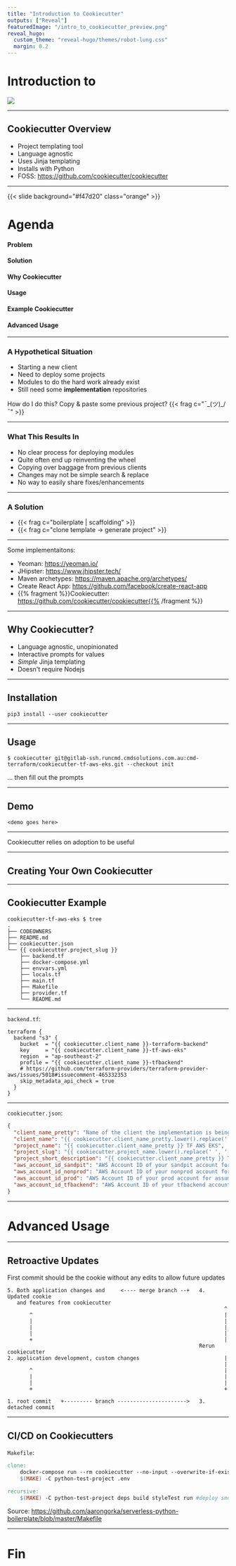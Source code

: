 ```yaml
---
title: "Introduction to Cookiecutter"
outputs: ["Reveal"]
featuredImage: "/intro_to_cookiecutter_preview.png"
reveal_hugo:
  custom_theme: "reveal-hugo/themes/robot-lung.css"
  margin: 0.2
---
```


<style>
.reveal section img {
    border: none;
    box-shadow: none;
}

.reveal {
    font-family: Montserrat;
}

.reveal h1,
.reveal h2,
.reveal h3,
.reveal h4,
.reveal h5,
.reveal h6 {
    font-family: Montserrat;
    text-transform: none;
    letter-spacing: 0;
    font-style: italic;
}

.reveal h2,
.reveal h3,
.reveal h4,
.reveal h5,
.reveal h6 {
    font-family: Montserrat;
    text-transform: none;
    font-weight: 300;
    letter-spacing: 0;
    font-style: italic;
}

.reveal section.orange {
    opacity: 0.8;
    color: #ffffff;
}

.reveal section.orange h1,
.reveal section.orange h2,
.reveal section.orange h3,
.reveal section.orange h4,
.reveal section.orange h5,
.reveal section.orange h6 {
    color: #ffffff;
}

.reveal section.orange h2,
.reveal section.orange h3,
.reveal section.orange h4,
.reveal section.orange h5,
.reveal section.orange h6 {
    font-weight: 300;
}

.reveal a {
  color: #f47d20;
}

</style>

# Introduction to

![](/cookiecutter_medium.png)

---

## Cookiecutter Overview

  * Project templating tool
  * Language agnostic
  * Uses Jinja templating
  * Installs with Python
  * FOSS: https://github.com/cookiecutter/cookiecutter

---

{{< slide background="#f47d20" class="orange" >}}

# Agenda

#### Problem
#### Solution
#### Why Cookiecutter
#### Usage
#### Example Cookiecutter
#### Advanced Usage

---

### A Hypothetical Situation
  * Starting a new client
  * Need to deploy some projects
  * Modules to do the hard work already exist
  * Still need some **implementation** repositories

How do I do this? Copy & paste some previous project?
{{< frag c="¯\_(ツ)_/¯" >}}

---

### What This Results In
  * No clear process for deploying modules
  * Quite often end up reinventing the wheel
  * Copying over baggage from previous clients
  * Changes may not be simple search & replace
  * No way to easily share fixes/enhancements

---

### A Solution
  * {{< frag c="boilerplate | scaffolding" >}}
  * {{< frag c="clone template -> generate project" >}}

---

Some implementaitons:

  * Yeoman: https://yeoman.io/
  * JHipster: https://www.jhipster.tech/
  * Maven archetypes: https://maven.apache.org/archetypes/
  * Create React App: https://github.com/facebook/create-react-app
  * {{% fragment %}}Cookiecutter: https://github.com/cookiecutter/cookiecutter{{% /fragment %}}

---

## Why Cookiecutter?

  * Language agnostic, unopinionated
  * Interactive prompts for values
  * _Simple_ Jinja templating
  * Doesn't require Nodejs

---

## Installation

```
pip3 install --user cookiecutter
```

---

## Usage

```
$ cookiecutter git@gitlab-ssh.runcmd.cmdsolutions.com.au:cmd-terraform/cookiecutter-tf-aws-eks.git --checkout init
```

... then fill out the prompts

---

## Demo

`<demo goes here>`

---

Cookiecutter relies on adoption to be useful

---

## Creating Your Own Cookiecutter

---

## Cookiecutter Example

```shell
cookiecutter-tf-aws-eks $ tree
.
├── CODEOWNERS
├── README.md
├── cookiecutter.json
└── {{ cookiecutter.project_slug }}
    ├── backend.tf
    ├── docker-compose.yml
    ├── envvars.yml
    ├── locals.tf
    ├── main.tf
    ├── Makefile
    ├── provider.tf
    └── README.md
```

---

`backend.tf`:
```hcl
terraform {
  backend "s3" {
    bucket  = "{{ cookiecutter.client_name }}-terraform-backend"
    key     = "{{ cookiecutter.client_name }}-tf-aws-eks"
    region  = "ap-southeast-2"
    profile = "{{ cookiecutter.client_name }}-tfbackend"
    # https://github.com/terraform-providers/terraform-provider-aws/issues/5018#issuecomment-465332353
    skip_metadata_api_check = true
  }
}
```

---

`cookiecutter.json`:
```json
{
  "client_name_pretty": "Name of the client the implementation is being created for, prettified e.g. 'Mantel Group'",
  "client_name": "{{ cookiecutter.client_name_pretty.lower().replace(' ', '-') }}",
  "project_name": "{{ cookiecutter.client_name_pretty }} TF AWS EKS",
  "project_slug": "{{ cookiecutter.project_name.lower().replace(' ', '-') }}",
  "project_short_description": "{{ cookiecutter.client_name_pretty }} Terraform AWS EKS Implementation",
  "aws_account_id_sandpit": "AWS Account ID of your sandpit account for assume role",
  "aws_account_id_nonprod": "AWS Account ID of your nonprod account for assume role",
  "aws_account_id_prod": "AWS Account ID of your prod account for assume role",
  "aws_account_id_tfbackend": "AWS Account ID of your tfbackend account for backend assume role"
}
```

---

# Advanced Usage

---

## Retroactive Updates
First commit should be the cookie without any edits to allow future updates

```text
5. Both application changes and     <---- merge branch --+   4. Updated cookie
   and features from cookiecutter
                                                                     ^
       ^                                                             |
       |                                                             |
       |                                                             |
       |                                                             |
       +                                                             |
                                                             Rerun cookiecutter
2. application development, custom changes                           |
                                                                     |
       ^                                                             |
       |                                                             |
       |                                                             |
       +                                                             +

1. root commit   +--------- branch ---------------------->   3. detached commit
```

---

## CI/CD on Cookiecutters

`Makefile`:
```Makefile
clone:
	docker-compose run --rm cookiecutter --no-input --overwrite-if-exists . project_name='Python Test Project'
	$(MAKE) -C python-test-project .env

recursive:
	$(MAKE) -C python-test-project deps build styleTest run #deploy smokeTest remove
```

Source: https://github.com/aarongorka/serverless-python-boilerplate/blob/master/Makefile

---

# Fin
